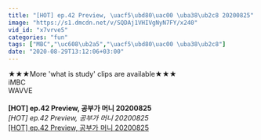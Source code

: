 ```yaml
---
title: "[HOT] ep.42 Preview, \uacf5\ubd80\uac00 \uba38\ub2c8 20200825"
image: "https://s1.dmcdn.net/v/SQDAj1VHIVgNyN7FY/x240"
vid_id: "x7vrve5"
categories: "fun"
tags: ["MBC","\uc608\ub2a5","\uacf5\ubd80\uac00 \uba38\ub2c8"]
date: "2020-08-29T13:12:06+03:00"
---
```

★★★More 'what is study' clips are available★★★  <br>iMBC  <br>WAVVE  <br><br><b>[HOT] ep.42 Preview, 공부가 머니 20200825</b><br> <i>[HOT] ep.42 Preview, 공부가 머니 20200825</i><br> <u>[HOT] ep.42 Preview, 공부가 머니 20200825</u>
